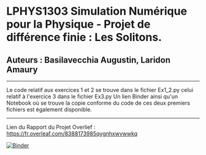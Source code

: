 # LPHYS1303 Simulation Numérique pour la Physique - Projet de différence finie : Les Solitons. 
## Auteurs : Basilavecchia Augustin, Laridon Amaury
---

Le code relatif aux exercices 1 et 2 se trouve dans le fichier Ex1_2.py celui relatif à l'exercice 3 dans le fichier Ex3.py
Un lien Binder ainsi qu'un Notebook où se trouve la copie conforme du code de ces deux premiers fichiers est également disponible.

---
Lien du Rapport du Projet Overlief : https://fr.overleaf.com/8388173985qygnhxwvwwkq

[![Binder](https://mybinder.org/badge_logo.svg)](https://mybinder.org/v2/gh/AmauryLaridon/LPHYS1303-Projet1/HEAD)
